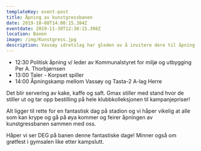 ```yaml
---
templateKey: event-post
title: Åpning av kunstgressbanen
date: 2019-10-08T14:00:15.384Z
eventdate: 2019-11-30T12:30:15.398Z
location: Banen
image: /img/Kunstgress.jpg
description: Vassøy idretslag har gleden av å invitere dere til åpning av Vassøy Kunstgressbane.
---
```


- 12:30 Politisk åpning v/ leder av Kommunalstyret for miljø og utbygging Per A. Thorbjørnsen
- 13:00 Taler - Korpset spiller
- 14:00 Åpningskamp mellom Vassøy og Tasta-2 A-lag Herre

Det blir servering av kake, kaffe og saft. Gmax stiller med stand hvor de stiller ut og tar opp bestilling på hele klubbkolleksjonen til kampanjepriser!

Alt ligger til rette for en fantastisk dag på stadion og vi håper vikelig at alle som kan krype og gå på øya kommer og feirer åpningen av kunstgressbanen sammen med oss.

Håper vi ser DEG på banen denne fantastiske dage! Minner også om grøtfest i gymsalen like etter kampslutt.
